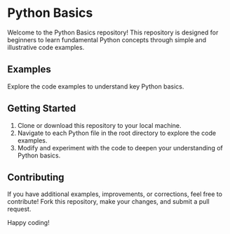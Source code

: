 # Python Basics

Welcome to the Python Basics repository! This repository is designed for beginners to learn fundamental Python concepts through simple and illustrative code examples.

## Examples

Explore the code examples to understand key Python basics.

## Getting Started

1. Clone or download this repository to your local machine.
2. Navigate to each Python file in the root directory to explore the code examples.
3. Modify and experiment with the code to deepen your understanding of Python basics.

## Contributing

If you have additional examples, improvements, or corrections, feel free to contribute! Fork this repository, make your changes, and submit a pull request.

Happy coding!
